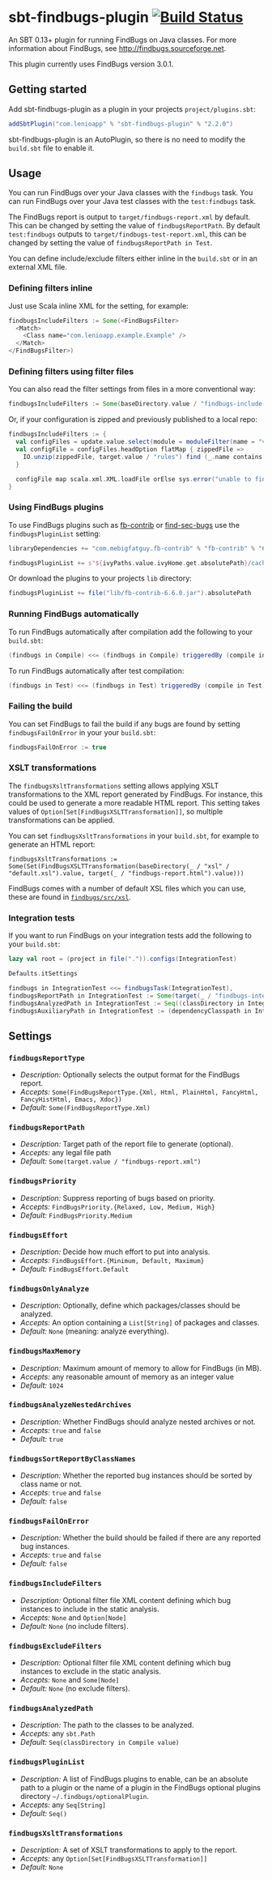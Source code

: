 # sbt-findbugs-plugin [![Build Status](https://travis-ci.org/lenioapp/sbt-findbugs-plugin.svg?branch=master)](https://travis-ci.org/lenioapp/sbt-findbugs-plugin)

An SBT 0.13+ plugin for running FindBugs on Java classes. For more information about FindBugs, see <http://findbugs.sourceforge.net>.

This plugin currently uses FindBugs version 3.0.1.

## Getting started

Add sbt-findbugs-plugin as a plugin in your projects `project/plugins.sbt`:

```scala
addSbtPlugin("com.lenioapp" % "sbt-findbugs-plugin" % "2.2.0")
```

sbt-findbugs-plugin is an AutoPlugin, so there is no need to modify the `build.sbt` file to enable it.

## Usage

You can run FindBugs over your Java classes with the `findbugs` task. You can run FindBugs over your Java test classes with the `test:findbugs` task.

The FindBugs report is output to `target/findbugs-report.xml` by default. This can be changed by setting the value of `findbugsReportPath`. By default `test:findbugs` outputs to `target/findbugs-test-report.xml`, this can be changed by setting the value of `findbugsReportPath in Test`.

You can define include/exclude filters either inline in the `build.sbt` or in an external XML file.

### Defining filters inline

Just use Scala inline XML for the setting, for example:

```scala
findbugsIncludeFilters := Some(<FindBugsFilter>
  <Match>
    <Class name="com.lenioapp.example.Example" />
  </Match>
</FindBugsFilter>)
```

### Defining filters using filter files

You can also read the filter settings from files in a more conventional way:

```scala
findbugsIncludeFilters := Some(baseDirectory.value / "findbugs-include-filters.xml")
```

Or, if your configuration is zipped and previously published to a local repo:

```scala
findbugsIncludeFilters := {
  val configFiles = update.value.select(module = moduleFilter(name = "velvetant-sonar"))
  val configFile = configFiles.headOption flatMap { zippedFile =>
    IO.unzip(zippedFile, target.value / "rules") find (_.name contains "velvetant-sonar-findbugs.xml")
  }

  configFile map scala.xml.XML.loadFile orElse sys.error("unable to find config file in update report")
}
```

### Using FindBugs plugins

To use FindBugs plugins such as [fb-contrib](http://fb-contrib.sourceforge.net) or [find-sec-bugs](http://find-sec-bugs.github.io) use the `findbugsPluginList` setting:

```scala
libraryDependencies += "com.mebigfatguy.fb-contrib" % "fb-contrib" % "6.6.0"

findbugsPluginList += s"${ivyPaths.value.ivyHome.get.absolutePath}/cache/com.mebigfatguy.fb-contrib/fb-contrib/jars/fb-contrib-6.6.0.jar"
```

Or download the plugins to your projects `lib` directory:

```scala
findbugsPluginList += file("lib/fb-contrib-6.6.0.jar").absolutePath
```

### Running FindBugs automatically

To run FindBugs automatically after compilation add the following to your `build.sbt`:

```scala
(findbugs in Compile) <<= (findbugs in Compile) triggeredBy (compile in Compile)
```

To run FindBugs automatically after test compilation:

```scala
(findbugs in Test) <<= (findbugs in Test) triggeredBy (compile in Test)
```

### Failing the build

You can set FindBugs to fail the build if any bugs are found by setting `findbugsFailOnError` in your your `build.sbt`:

```scala
findbugsFailOnError := true
```

### XSLT transformations

The `findbugsXsltTransformations` setting allows applying XSLT transformations to the XML report generated by FindBugs. For instance, this could be used to generate a more readable HTML report. This setting takes values of `Option[Set[FindBugsXSLTTransformation]]`, so multiple transformations can be applied.

You can set `findbugsXsltTransformations` in your `build.sbt`, for example to generate an HTML report:

```
findbugsXsltTransformations := Some(Set(FindBugsXSLTTransformation(baseDirectory(_ / "xsl" / "default.xsl").value, target(_ / "findbugs-report.html").value)))
```

FindBugs comes with a number of default XSL files which you can use, these are found in [`findbugs/src/xsl`](https://github.com/JosephEarl/findbugs/tree/master/findbugs/src/xsl).

### Integration tests

If you want to run FindBugs on your integration tests add the following to your `build.sbt`:
```scala
lazy val root = (project in file(".")).configs(IntegrationTest)

Defaults.itSettings

findbugs in IntegrationTest <<= findbugsTask(IntegrationTest),
findbugsReportPath in IntegrationTest := Some(target(_ / "findbugs-integration-test-report.xml").value)
findbugsAnalyzedPath in IntegrationTest := Seq((classDirectory in IntegrationTest).value)
findbugsAuxiliaryPath in IntegrationTest := (dependencyClasspath in IntegrationTest).value.files
```

## Settings

### `findbugsReportType`
* *Description:* Optionally selects the output format for the FindBugs report.
* *Accepts:* `Some(FindBugsReportType.{Xml, Html, PlainHtml, FancyHtml, FancyHistHtml, Emacs, Xdoc})`
* *Default:* `Some(FindBugsReportType.Xml)`

### `findbugsReportPath`
* *Description:* Target path of the report file to generate (optional).
* *Accepts:* any legal file path
* *Default:* `Some(target.value / "findbugs-report.xml")`

### `findbugsPriority`
* *Description:* Suppress reporting of bugs based on priority.
* *Accepts:* `FindBugsPriority.{Relaxed, Low, Medium, High}`
* *Default:* `FindBugsPriority.Medium`

### `findbugsEffort`
* *Description:* Decide how much effort to put into analysis.
* *Accepts:* `FindBugsEffort.{Minimum, Default, Maximum}`
* *Default:* `FindBugsEffort.Default`

### `findbugsOnlyAnalyze`
* *Description:* Optionally, define which packages/classes should be analyzed.
* *Accepts:* An option containing a `List[String]` of packages and classes.
* *Default:* `None` (meaning: analyze everything).

### `findbugsMaxMemory`
* *Description:* Maximum amount of memory to allow for FindBugs (in MB).
* *Accepts:* any reasonable amount of memory as an integer value
* *Default:* `1024`

### `findbugsAnalyzeNestedArchives`
* *Description:* Whether FindBugs should analyze nested archives or not.
* *Accepts:* `true` and `false`
* *Default:* `true`

### `findbugsSortReportByClassNames`
* *Description:* Whether the reported bug instances should be sorted by class name or not.
* *Accepts:* `true` and `false`
* *Default:* `false`

### `findbugsFailOnError`
* *Description:* Whether the build should be failed if there are any reported bug instances.
* *Accepts:* `true` and `false`
* *Default:* `false`

### `findbugsIncludeFilters`
* *Description:* Optional filter file XML content defining which bug instances to include in the static analysis.
* *Accepts:* `None` and `Option[Node]`
* *Default:* `None` (no include filters).

### `findbugsExcludeFilters`
* *Description:* Optional filter file XML content defining which bug instances to exclude in the static analysis.
* *Accepts:* `None` and `Some[Node]`
* *Default:* `None` (no exclude filters).

### `findbugsAnalyzedPath`
* *Description:* The path to the classes to be analyzed.
* *Accepts:* any `sbt.Path`
* *Default:* `Seq(classDirectory in Compile value)`

### `findbugsPluginList`
* *Description:* A list of FindBugs plugins to enable, can be an absolute path to a plugin or the name of a plugin in the FindBugs optional plugins directory `~/.findbugs/optionalPlugin`.
* *Accepts:* any `Seq[String]`
* *Default:* `Seq()`

### `findbugsXsltTransformations`
* *Description:* A set of XSLT transformations to apply to the report.
* *Accepts:* any `Option[Set[FindBugsXSLTTransformation]]`
* *Default:* `None`
